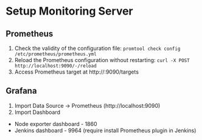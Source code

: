# Setup Monitoring Server

## Prometheus
1. Check the validity of the configuration file:
  `promtool check config /etc/prometheus/prometheus.yml`
2. Reload the Prometheus configuration without restarting:
  `curl -X POST http://localhost:9090/-/reload`
3. Access Prometheus target at http://<prometheus-ip>:9090/targets

## Grafana
1. Import Data Source -> Prometheus (http://localhost:9090)
2. Import Dashboard
  - Node exporter dashboard - 1860 
  - Jenkins dashboard - 9964 (require install Prometheus plugin in Jenkins)
